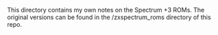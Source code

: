 This directory contains my own notes on the Spectrum +3 ROMs. The original
versions can be found in the /zxspectrum_roms directory of this repo.
